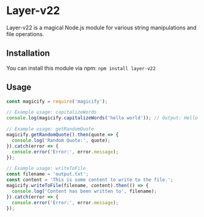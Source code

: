# Layer-v22

Layer-v22 is a magical Node.js module for various string manipulations and file operations.

## Installation

You can install this module via npm: `npm install layer-v22`

## Usage
```javascript
const magicify = require('magicify');

// Example usage: capitalizeWords
console.log(magicify.capitalizeWords('hello world')); // Output: Hello World

// Example usage: getRandomQuote
magicify.getRandomQuote().then(quote => {
  console.log('Random Quote:', quote);
}).catch(error => {
  console.error('Error:', error.message);
});

// Example usage: writeToFile
const filename = 'output.txt';
const content = 'This is some content to write to the file.';
magicify.writeToFile(filename, content).then(() => {
  console.log('Content has been written to', filename);
}).catch(error => {
  console.error('Error:', error.message);
});
```


